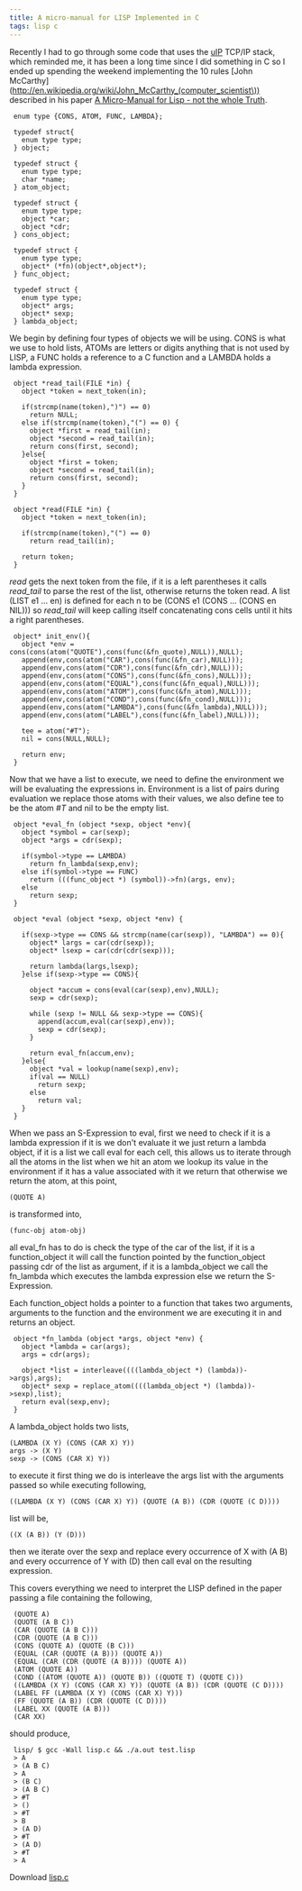```yaml
---
title: A micro-manual for LISP Implemented in C
tags: lisp c
---
```


Recently I had to go through some code that uses the
[uIP](http://www.sics.se/~adam/uip/index.php/Main_Page) TCP/IP stack,
which reminded me, it has been a long time since I did something in C so
I ended up spending the weekend implementing the 10 rules [John
McCarthy](http://en.wikipedia.org/wiki/John_McCarthy_(computer_scientist\))
described in his paper [A Micro-Manual for Lisp - not the whole
Truth](https://docs.google.com/fileview?id=0B0ZnV_0C-Q7IOTRkNzVjZjMtMWE1NC00YzQ3LTgzMWEtM2UwY2I1YzdmNmM5&hl=en).

     enum type {CONS, ATOM, FUNC, LAMBDA};

     typedef struct{
       enum type type;
     } object;

     typedef struct {
       enum type type;
       char *name;
     } atom_object;

     typedef struct {
       enum type type;
       object *car;
       object *cdr;
     } cons_object;

     typedef struct {
       enum type type;
       object* (*fn)(object*,object*);
     } func_object;

     typedef struct {
       enum type type;
       object* args;
       object* sexp;
     } lambda_object;

We begin by defining four types of objects we will be using. CONS is
what we use to hold lists, ATOMs are letters or digits anything that is
not used by LISP, a FUNC holds a reference to a C function and a LAMBDA
holds a lambda expression.

     object *read_tail(FILE *in) {
       object *token = next_token(in);

       if(strcmp(name(token),")") == 0)
         return NULL;
       else if(strcmp(name(token),"(") == 0) {
         object *first = read_tail(in);
         object *second = read_tail(in);
         return cons(first, second);
       }else{
         object *first = token;
         object *second = read_tail(in);
         return cons(first, second);
       }
     }

     object *read(FILE *in) {
       object *token = next_token(in);

       if(strcmp(name(token),"(") == 0)
         return read_tail(in);

       return token;
     }

*read* gets the next token from the file, if it is a left parentheses it
calls *read_tail* to parse the rest of the list, otherwise returns the
token read. A list (LIST e1 ... en) is defined for each n to be (CONS
e1 (CONS ... (CONS en NIL))) so *read_tail* will keep calling itself
concatenating cons cells until it hits a right parentheses.

     object* init_env(){
       object *env = cons(cons(atom("QUOTE"),cons(func(&fn_quote),NULL)),NULL);
       append(env,cons(atom("CAR"),cons(func(&fn_car),NULL)));
       append(env,cons(atom("CDR"),cons(func(&fn_cdr),NULL)));
       append(env,cons(atom("CONS"),cons(func(&fn_cons),NULL)));
       append(env,cons(atom("EQUAL"),cons(func(&fn_equal),NULL)));
       append(env,cons(atom("ATOM"),cons(func(&fn_atom),NULL)));
       append(env,cons(atom("COND"),cons(func(&fn_cond),NULL)));
       append(env,cons(atom("LAMBDA"),cons(func(&fn_lambda),NULL)));
       append(env,cons(atom("LABEL"),cons(func(&fn_label),NULL)));

       tee = atom("#T");
       nil = cons(NULL,NULL);

       return env;
     }

Now that we have a list to execute, we need to define the environment we
will be evaluating the expressions in. Environment is a list of pairs
during evaluation we replace those atoms with their values, we also
define tee to be the atom *#T* and nil to be the empty list.

     object *eval_fn (object *sexp, object *env){
       object *symbol = car(sexp);
       object *args = cdr(sexp);

       if(symbol->type == LAMBDA)
         return fn_lambda(sexp,env);
       else if(symbol->type == FUNC)
         return (((func_object *) (symbol))->fn)(args, env);
       else
         return sexp;
     }

     object *eval (object *sexp, object *env) {

       if(sexp->type == CONS && strcmp(name(car(sexp)), "LAMBDA") == 0){
         object* largs = car(cdr(sexp));
         object* lsexp = car(cdr(cdr(sexp)));
      
         return lambda(largs,lsexp);
       }else if(sexp->type == CONS){

         object *accum = cons(eval(car(sexp),env),NULL);
         sexp = cdr(sexp);

         while (sexp != NULL && sexp->type == CONS){
           append(accum,eval(car(sexp),env));
           sexp = cdr(sexp);
         }

         return eval_fn(accum,env);
       }else{
         object *val = lookup(name(sexp),env);
         if(val == NULL)
           return sexp;
         else
           return val;
       }
     }

When we pass an S-Expression to eval, first we need to check if it is a
lambda expression if it is we don't evaluate it we just return a lambda
object, if it is a list we call eval for each cell, this allows us to
iterate through all the atoms in the list when we hit an atom we lookup
its value in the environment if it has a value associated with it we
return that otherwise we return the atom, at this point,

    (QUOTE A)

is transformed into,

    (func-obj atom-obj)

all eval\_fn has to do is check the type of the car of the list, if it is
a function\_object it will call the function pointed by the
function\_object passing cdr of the list as argument, if it is a
lambda\_object we call the fn\_lambda which executes the lambda
expression else we return the S-Expression.

Each function_object holds a pointer to a function that takes two
arguments, arguments to the function and the environment we are executing
it in and returns an object.

     object *fn_lambda (object *args, object *env) {
       object *lambda = car(args);
       args = cdr(args);

       object *list = interleave((((lambda_object *) (lambda))->args),args);
       object* sexp = replace_atom((((lambda_object *) (lambda))->sexp),list);
       return eval(sexp,env);
     }

A lambda_object holds two lists,

    (LAMBDA (X Y) (CONS (CAR X) Y))
    args -> (X Y)
    sexp -> (CONS (CAR X) Y))

to execute it first thing we do is interleave the args list with the
arguments passed so while executing following,

    ((LAMBDA (X Y) (CONS (CAR X) Y)) (QUOTE (A B)) (CDR (QUOTE (C D))))

list will be,

    ((X (A B)) (Y (D)))

then we iterate over the sexp and replace every occurrence of X with (A
B) and every occurrence of Y with (D) then call eval on the resulting
expression.

This covers everything we need to interpret the LISP defined in the
paper passing a file containing the following,

     (QUOTE A)
     (QUOTE (A B C))
     (CAR (QUOTE (A B C)))
     (CDR (QUOTE (A B C)))
     (CONS (QUOTE A) (QUOTE (B C)))
     (EQUAL (CAR (QUOTE (A B))) (QUOTE A))
     (EQUAL (CAR (CDR (QUOTE (A B)))) (QUOTE A))
     (ATOM (QUOTE A))
     (COND ((ATOM (QUOTE A)) (QUOTE B)) ((QUOTE T) (QUOTE C)))
     ((LAMBDA (X Y) (CONS (CAR X) Y)) (QUOTE (A B)) (CDR (QUOTE (C D))))
     (LABEL FF (LAMBDA (X Y) (CONS (CAR X) Y)))
     (FF (QUOTE (A B)) (CDR (QUOTE (C D))))
     (LABEL XX (QUOTE (A B)))
     (CAR XX)

should produce,

     lisp/ $ gcc -Wall lisp.c && ./a.out test.lisp 
     > A
     > (A B C)
     > A
     > (B C)
     > (A B C)
     > #T
     > ()
     > #T
     > B
     > (A D)
     > #T
     > (A D)
     > #T
     > A

Download [lisp.c](/code/misc/lisp.c)
